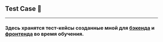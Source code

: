 ## Test Case 💼
---
### Здесь хранятся тест-кейсы созданные мной для [бэкенда](https://github.com/Baidak-Evgenii/JunovNet_Internship/tree/master/test_case/backend) и [фронтенда](https://github.com/Baidak-Evgenii/JunovNet_Internship/tree/master/test_case/frontend) во время обучения.
